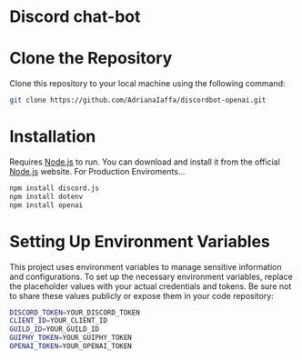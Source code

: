 # Discord chat-bot
# Clone the Repository
Clone this repository to your local machine using the following command:

```sh
git clone https://github.com/AdrianaIaffa/discordbot-openai.git
```
# Installation
Requires [Node.js](https://nodejs.org/en) to run. You can download and install it from the official [Node.js](https://nodejs.org/en) website.
For Production Enviroments...

```sh
npm install discord.js
npm install dotenv
npm install openai
```
# Setting Up Environment Variables
This project uses environment variables to manage sensitive information and configurations. To set up the necessary environment variables, replace the placeholder values with your actual credentials and tokens. Be sure not to share these values publicly or expose them in your code repository:

```sh
DISCORD_TOKEN=YOUR_DISCORD_TOKEN
CLIENT_ID=YOUR_CLIENT_ID
GUILD_ID=YOUR_GUILD_ID
GUIPHY_TOKEN=YOUR_GUIPHY_TOKEN
OPENAI_TOKEN=YOUR_OPENAI_TOKEN
```
